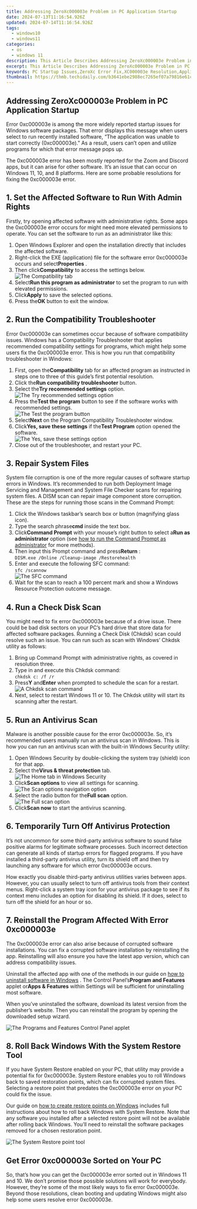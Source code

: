 ```yaml
---
title: Addressing ZeroXc000003e Problem in PC Application Startup
date: 2024-07-13T11:16:54.926Z
updated: 2024-07-14T11:16:54.926Z
tags:
  - windows10
  - windows11
categories:
  - os
  - windows 11
description: This Article Describes Addressing ZeroXc000003e Problem in PC Application Startup
excerpt: This Article Describes Addressing ZeroXc000003e Problem in PC Application Startup
keywords: PC Startup Issues,ZeroXc Error Fix,XC000003e Resolution,Application Launch Troubleshooting,Debugging PC Apps,ZeroXc Crash Prevention,Secure PC Bootup
thumbnail: https://thmb.techidaily.com/b3641ebe2988ec7265ef07a79816e61c990d023d2c0afe9a3bce0644ce087752.jpg
---
```


## Addressing ZeroXc000003e Problem in PC Application Startup

 Error 0xc000003e is among the more widely reported startup issues for Windows software packages. That error displays this message when users select to run recently installed software, “The application was unable to start correctly (0xc000003e).” As a result, users can’t open and utilize programs for which that error message pops up.

 The 0xc000003e error has been mostly reported for the Zoom and Discord apps, but it can arise for other software. It’s an issue that can occur on Windows 11, 10, and 8 platforms. Here are some probable resolutions for fixing the 0xc000003e error.

## 1\. Set the Affected Software to Run With Admin Rights

 Firstly, try opening affected software with administrative rights. Some apps the 0xc000003e error occurs for might need more elevated permissions to operate. You can set the software to run as an administrator like this:

1. Open Windows Explorer and open the installation directly that includes the affected software.
2. Right-click the EXE (application) file for the software error 0xc000003e occurs and select**Properties** .
3. Then click**Compatibility** to access the settings below.  
![The Compatibility tab](https://static1.makeuseofimages.com/wordpress/wp-content/uploads/2022/11/compatibility-tab.jpg)
4. Select**Run this program as administrator** to set the program to run with elevated permissions.
5. Click**Apply** to save the selected options.
6. Press the**OK** button to exit the window.

## 2\. Run the Compatibility Troubleshooter

 Error 0xc000003e can sometimes occur because of software compatibility issues. Windows has a Compatibility Troubleshooter that applies recommended compatibility settings for programs, which might help some users fix the 0xc000003e error. This is how you run that compatibility troubleshooter in Windows:

1. First, open the**Compatibility** tab for an affected program as instructed in steps one to three of this guide’s first potential resolution.
2. Click the**Run compatibility troubleshooter** button.
3. Select the**Try recommended settings** option.  
![The Try recommended settings option](https://static1.makeuseofimages.com/wordpress/wp-content/uploads/2022/11/try-recommended-settings-option.jpg)
4. Press the**Test the program** button to see if the software works with recommended settings.  
![The Test the program button](https://static1.makeuseofimages.com/wordpress/wp-content/uploads/2022/11/test-the-program-button.jpg)
5. Select**Next** on the Program Compatibility Troubleshooter window.
6. Click**Yes, save these settings** if the**Test Program** option opened the software.  
![The Yes, save these settings option](https://static1.makeuseofimages.com/wordpress/wp-content/uploads/2022/11/yes-option.jpg)
7. Close out of the troubleshooter, and restart your PC.

## 3\. Repair System Files

 System file corruption is one of the more regular causes of software startup errors in Windows. It’s recommended to run both Deployment Image Servicing and Management and System File Checker scans for repairing system files. A DISM scan can repair image component store corruption. These are the steps for running those scans in the Command Prompt:

1. Click the Windows taskbar’s search box or button (magnifying glass icon).
2. Type the search phrase**cmd** inside the text box.
3. Click**Command Prompt** with your mouse’s right button to select a**Run as administrator** option (see [how to run the Command Prompt as administrator](https://www.makeuseof.com/windows-run-command-prompt-admin/) for more methods).
4. Then input this Prompt command and press**Return** :  
`DISM.exe /Online /Cleanup-image /Restorehealth`
5. Enter and execute the following SFC command:  
`sfc /scannow`  
![The SFC command](https://static1.makeuseofimages.com/wordpress/wp-content/uploads/2022/11/the-sfc-command.jpg)
6. Wait for the scan to reach a 100 percent mark and show a Windows Resource Protection outcome message.

## 4\. Run a Check Disk Scan

 You might need to fix error 0xc000003e because of a drive issue. There could be bad disk sectors on your PC’s hard drive that store data for affected software packages. Running a Check Disk (Chkdsk) scan could resolve such an issue. You can run such as scan with Windows’ Chkdsk utility as follows:

1. Bring up Command Prompt with administrative rights, as covered in resolution three.
2. Type in and execute this Chkdsk command:  
`chkdsk c: /f /r`
3. Press**Y** and**Enter** when prompted to schedule the scan for a restart.  
![A Chkdsk scan command](https://static1.makeuseofimages.com/wordpress/wp-content/uploads/2022/11/chkdsk-scan.jpg)
4. Next, select to restart Windows 11 or 10\. The Chkdsk utility will start its scanning after the restart.

## 5\. Run an Antivirus Scan

 Malware is another possible cause for the error 0xc000003e. So, it’s recommended users manually run an antivirus scan in Windows. This is how you can run an antivirus scan with the built-in Windows Security utility:

1. Open Windows Security by double-clicking the system tray (shield) icon for that app.
2. Select the**Virus & threat protection** tab.  
![The Home tab in Windows Security](https://static1.makeuseofimages.com/wordpress/wp-content/uploads/2022/11/the-virus-threat-protection-tab.jpg)
3. Click**Scan options** to view all settings for scanning.  
![The Scan options navigation option](https://static1.makeuseofimages.com/wordpress/wp-content/uploads/2022/11/the-scan-options-link.jpg)
4. Select the radio button for the**Full scan** option.  
![The Full scan option](https://static1.makeuseofimages.com/wordpress/wp-content/uploads/2022/11/full-scan-option.jpg)
5. Click**Scan now** to start the antivirus scanning.

## 6\. Temporarily Turn Off Antivirus Protection

 It’s not uncommon for some third-party antivirus software to sound false positive alarms for legitimate software processes. Such incorrect detection can generate all kinds of startup errors for flagged programs. If you have installed a third-party antivirus utility, turn its shield off and then try launching any software for which error 0xc000003e occurs.

 How exactly you disable third-party antivirus utilities varies between apps. However, you can usually select to turn off antivirus tools from their context menus. Right-click a system tray icon for your antivirus package to see if its context menu includes an option for disabling its shield. If it does, select to turn off the shield for an hour or so.

## 7\. Reinstall the Program Affected With Error 0xc000003e

 The 0xc000003e error can also arise because of corrupted software installations. You can fix a corrupted software installation by reinstalling the app. Reinstalling will also ensure you have the latest app version, which can address compatibility issues.

 Uninstall the affected app with one of the methods in our guide on [how to uninstall software in Windows](https://www.makeuseof.com/windows-11-different-ways-to-uninstall-software/) . The Control Panel’s**Program and Features** applet or**Apps & Features** within Settings will be sufficient for uninstalling most software.

 When you’ve uninstalled the software, download its latest version from the publisher’s website. Then you can reinstall the program by opening the downloaded setup wizard.

![The Programs and Features Control Panel applet](https://static1.makeuseofimages.com/wordpress/wp-content/uploads/2022/11/programs-and-features-applet.jpg)

## 8\. Roll Back Windows With the System Restore Tool

 If you have System Restore enabled on your PC, that utility may provide a potential fix for 0xc000003e. System Restore enables you to roll Windows back to saved restoration points, which can fix corrupted system files. Selecting a restore point that predates the 0xc000003e error on your PC could fix the issue.

 Our guide on [how to create restore points on Windows](https://www.makeuseof.com/windows-11-create-restore-point/) includes full instructions about how to roll back Windows with System Restore. Note that any software you installed after a selected restore point will not be available after rolling back Windows. You’ll need to reinstall the software packages removed for a chosen restoration point.

![The System Restore point tool](https://static1.makeuseofimages.com/wordpress/wp-content/uploads/2022/11/the-system-restore-point.jpg)

## Get Error 0xc000003e Sorted on Your PC

 So, that’s how you can get the 0xc000003e error sorted out in Windows 11 and 10\. We don’t promise those possible solutions will work for everybody. However, they’re some of the most likely ways to fix error 0xc000003e. Beyond those resolutions, clean booting and updating Windows might also help some users resolve error 0xc000003e.

<ins class="adsbygoogle"
     style="display:block"
     data-ad-format="autorelaxed"
     data-ad-client="ca-pub-7571918770474297"
     data-ad-slot="1223367746"></ins>



<ins class="adsbygoogle"
     style="display:block"
     data-ad-client="ca-pub-7571918770474297"
     data-ad-slot="8358498916"
     data-ad-format="auto"
     data-full-width-responsive="true"></ins>




